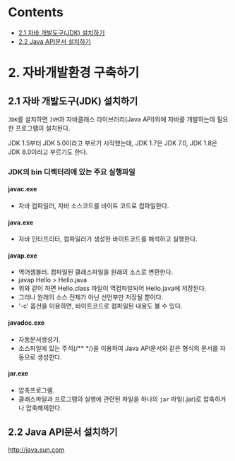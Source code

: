 # Contents

- [2.1 자바 개발도구(JDK) 설치하기](#21-자바-개발도구jdk-설치하기)
- [2.2 Java API문서 설치하기](#22-java-api문서-설치하기)

# 2. 자바개발환경 구축하기

## 2.1 자바 개발도구(JDK) 설치하기

`JDK`를 설치하면 `JVM`과 자바클래스 라이브러리(Java API)외에 자바를 개발하는데 필요한 프로그램이 설치된다.

JDK 1.5부터 JDK 5.0이라고 부르기 시작했는데, JDK 1.7은 JDK 7.0, JDK 1.8은 JDK 8.0이라고 부르기도 한다.

### JDK의 bin 디렉터리에 있는 주요 실행파일

#### javac.exe

- 자바 컴파일러, 자바 소스코드를 바이트 코드로 컴파일한다.

#### java.exe

- 자바 인터프리터, 컴파일러가 생성한 바이트코드를 해석하고 실행한다.

#### javap.exe

- 역어셈블러. 컴파일된 클래스파일을 원래의 소스로 변환한다.
- javap Hello > Hello.java
- 위와 같이 하면 Hello.class 파일이 역컴파일되어 Hello.java에 저장된다.
- 그러나 원래의 소스 전체가 아닌 선언부만 저장될 뿐이다.
- '-c' 옵션을 이용하면, 바이트코드로 컴파일된 내용도 볼 수 있다.

#### javadoc.exe

- 자동문서생성기.
- 소스파일에 있는 주석(/\*\* \*/)을 이용하여 Java API문서와 같은 형식의 문서를 자동으로 생성한다.

#### jar.exe

- 압축프로그램.
- 클래스파일과 프로그램의 실행에 관련된 파일을 하나의 `jar` 파일(.jar)로 압축하거나 압축해제한다.

## 2.2 Java API문서 설치하기

http://java.sun.com
